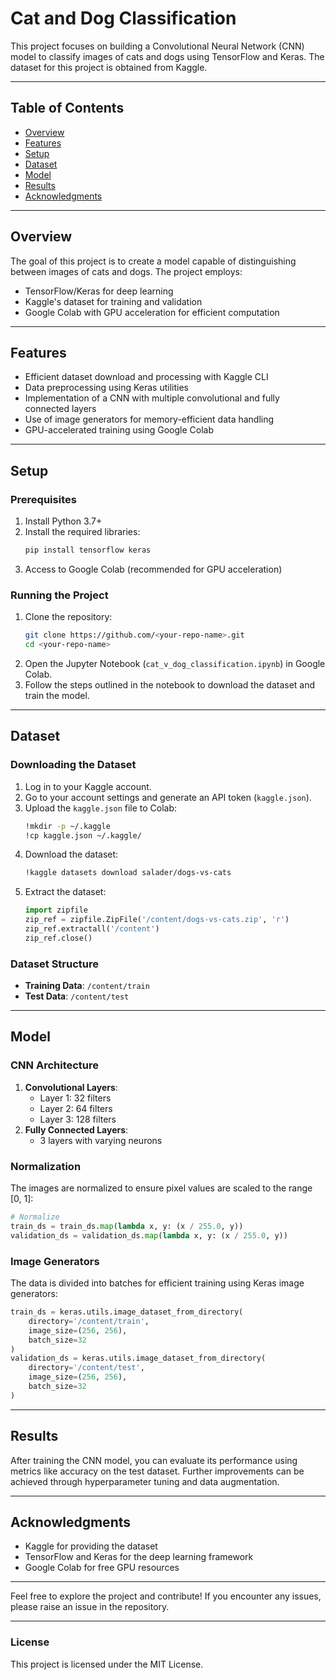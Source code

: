 # Cat and Dog Classification

This project focuses on building a Convolutional Neural Network (CNN) model to classify images of cats and dogs using TensorFlow and Keras. The dataset for this project is obtained from Kaggle.

---

## Table of Contents
- [Overview](#overview)
- [Features](#features)
- [Setup](#setup)
- [Dataset](#dataset)
- [Model](#model)
- [Results](#results)
- [Acknowledgments](#acknowledgments)

---

## Overview
The goal of this project is to create a model capable of distinguishing between images of cats and dogs. The project employs:
- TensorFlow/Keras for deep learning
- Kaggle's dataset for training and validation
- Google Colab with GPU acceleration for efficient computation

---

## Features
- Efficient dataset download and processing with Kaggle CLI
- Data preprocessing using Keras utilities
- Implementation of a CNN with multiple convolutional and fully connected layers
- Use of image generators for memory-efficient data handling
- GPU-accelerated training using Google Colab

---

## Setup

### Prerequisites
1. Install Python 3.7+
2. Install the required libraries:
   ```bash
   pip install tensorflow keras
   ```
3. Access to Google Colab (recommended for GPU acceleration)

### Running the Project
1. Clone the repository:
   ```bash
   git clone https://github.com/<your-repo-name>.git
   cd <your-repo-name>
   ```
2. Open the Jupyter Notebook (`cat_v_dog_classification.ipynb`) in Google Colab.
3. Follow the steps outlined in the notebook to download the dataset and train the model.

---

## Dataset

### Downloading the Dataset
1. Log in to your Kaggle account.
2. Go to your account settings and generate an API token (`kaggle.json`).
3. Upload the `kaggle.json` file to Colab:
   ```bash
   !mkdir -p ~/.kaggle
   !cp kaggle.json ~/.kaggle/
   ```
4. Download the dataset:
   ```bash
   !kaggle datasets download salader/dogs-vs-cats
   ```
5. Extract the dataset:
   ```python
   import zipfile
   zip_ref = zipfile.ZipFile('/content/dogs-vs-cats.zip', 'r')
   zip_ref.extractall('/content')
   zip_ref.close()
   ```

### Dataset Structure
- **Training Data**: `/content/train`
- **Test Data**: `/content/test`

---

## Model

### CNN Architecture
1. **Convolutional Layers**:
   - Layer 1: 32 filters
   - Layer 2: 64 filters
   - Layer 3: 128 filters
2. **Fully Connected Layers**:
   - 3 layers with varying neurons

### Normalization
The images are normalized to ensure pixel values are scaled to the range [0, 1]:
```python
# Normalize
train_ds = train_ds.map(lambda x, y: (x / 255.0, y))
validation_ds = validation_ds.map(lambda x, y: (x / 255.0, y))
```

### Image Generators
The data is divided into batches for efficient training using Keras image generators:
```python
train_ds = keras.utils.image_dataset_from_directory(
    directory='/content/train',
    image_size=(256, 256),
    batch_size=32
)
validation_ds = keras.utils.image_dataset_from_directory(
    directory='/content/test',
    image_size=(256, 256),
    batch_size=32
)
```

---

## Results
After training the CNN model, you can evaluate its performance using metrics like accuracy on the test dataset. Further improvements can be achieved through hyperparameter tuning and data augmentation.

---

## Acknowledgments
- Kaggle for providing the dataset
- TensorFlow and Keras for the deep learning framework
- Google Colab for free GPU resources

---

Feel free to explore the project and contribute! If you encounter any issues, please raise an issue in the repository.

---

### License
This project is licensed under the MIT License.


